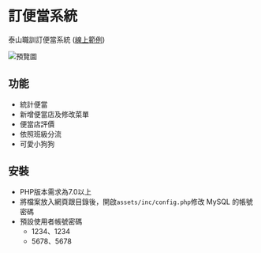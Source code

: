 # 訂便當系統
泰山職訓訂便當系統 ([線上範例](https://dinbendon.kento520.tw/))   

![預覽圖](https://github.com/rogeraabbccdd/PHP-Dinbendon/raw/master/preview/dinbendon.jpg)

## 功能
* 統計便當
* 新增便當店及修改菜單
* 便當店評價
* 依照班級分流
* 可愛小狗狗

## 安裝
* PHP版本需求為7.0以上
* 將檔案放入網頁跟目錄後，開啟`assets/inc/config.php`修改 MySQL 的帳號密碼
* 預設使用者帳號密碼
  * 1234、1234
  * 5678、5678
